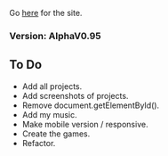 Go [here](https://bowt13.github.io/MySite/) for the site.

### Version: AlphaV0.95

## To Do

- Add all projects.
- Add screenshots of projects.
- Remove document.getElementById().
- Add my music.
- Make mobile version / responsive.
- Create the games.
- Refactor.
